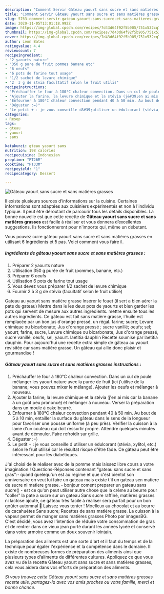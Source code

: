 ```yaml
---
description: "Comment Servir Gâteau yaourt sans sucre et sans matières grasses"
title: "Comment Servir Gâteau yaourt sans sucre et sans matières grasses"
slug: 5763-comment-servir-gateau-yaourt-sans-sucre-et-sans-matieres-grasses
date: 2020-11-05T13:01:18.992Z
image: https://img-global.cpcdn.com/recipes/7d43d64f92f5b905/751x532cq70/gateau-yaourt-sans-sucre-et-sans-matieres-grasses-photo-principale-de-la-recette.jpg
thumbnail: https://img-global.cpcdn.com/recipes/7d43d64f92f5b905/751x532cq70/gateau-yaourt-sans-sucre-et-sans-matieres-grasses-photo-principale-de-la-recette.jpg
cover: https://img-global.cpcdn.com/recipes/7d43d64f92f5b905/751x532cq70/gateau-yaourt-sans-sucre-et-sans-matieres-grasses-photo-principale-de-la-recette.jpg
author: Leon Bates
ratingvalue: 4.4
reviewcount: 7
recipeingredient:
- "2 yaourts nature"
- "350 g pure de fruit pommes banane etc"
- "6 oeufs"
- "6 pots de farine tout usage"
- "1/2 sachet de levure chimique"
- "2  3 g de stvia facultatif selon le fruit utilis"
recipeinstructions:
- "Préchauffer le four à 180°C chaleur convection. Dans un cul de poule mélanger les yaourt nature avec la purée de fruit (ici j&#39;utilise de la banane; vous pouvez mixer le mélange). Ajouter les oeufs et mélanger à nouveau."
- "Ajouter la farine, la levure chimique et la stévia (j&#39;en ai mis car la banane à un goût peu prononcé) et mélanger à nouveau. Verser la préparation dans un moule à cake beurré."
- "Enfourner à 180°C chaleur convection pendant 40 à 50 min. Au bout de 5 à 10 min, entailler la surface du gâteau dans le sens de la longueur pour favoriser une pousse uniforme (à peu près). Vérifier la cuisson à la lame d&#39;un couteau qui doit ressortir propre. Attendre quelques minutes avant de démouler. Faire refroidir sur grille."
- "Déguster :=)"
- "Le petit + : je vous conseille d&#39;utiliser un édulcorant (stévia, xylitol, etc.) selon le fruit utilisé car le résultat risque d&#39;être fade. Ce gâteau peut être intéressant pour les diabétiques."
categories:
- Resep
tags:
- gteau
- yaourt
- sans

katakunci: gteau yaourt sans 
nutrition: 198 calories
recipecuisine: Indonesian
preptime: "PT26M"
cooktime: "PT33M"
recipeyield: "1"
recipecategory: Dessert

---
```



![Gâteau yaourt sans sucre et sans matières grasses](https://img-global.cpcdn.com/recipes/7d43d64f92f5b905/751x532cq70/gateau-yaourt-sans-sucre-et-sans-matieres-grasses-photo-principale-de-la-recette.jpg)

Il existe plusieurs sources d'informations sur la cuisine. Certaines informations sont adaptées aux cuisiniers expérimentés et non à l'individu typique. Il peut être déroutant de parcourir tous les détails disponibles. La bonne nouvelle est que cette recette de <strong> Gâteau yaourt sans sucre et sans matières grasses </strong> est facile à réaliser et vous donnera d’excellentes suggestions. Ils fonctionneront pour n'importe qui, même un débutant.

<!--inarticleads1-->

Vous pouvez cuire gâteau yaourt sans sucre et sans matières grasses en utilisant 6 Ingrédients et 5 pas. Voici comment vous faire il.

##### Ingrédients de gâteau yaourt sans sucre et sans matières grasses :

1. Préparer 2 yaourts nature
1. Utilisation 350 g purée de fruit (pommes, banane, etc.)
1. Préparer 6 oeufs
1. Utilisation 6 pots de farine tout usage
1. Vous devez vous préparer 1/2 sachet de levure chimique
1. Fournir 2 à 3 g de stévia (facultatif selon le fruit utilisé)


Gateau au yaourt sans matière grasse Insérer le fouet (il sert a bien aérer la pate du gateau) Mettre dans le les deux pots de yaourts et bien garder les pots qui servent de mesure aux autres ingrédients. mettre ensuite tous les autres ingrédients. Ce gâteau est fait sans matière grasse, l&#39;huile est remplacée par un bon jus d&#39;orange pressé, un régal. farine; sucre; Levure chimique ou bicarbonate; Jus d&#39;orange pressé ; sucre vanillé; oeufs; sel; yaourt; farine, sucre, Levure chimique ou bicarbonate, Jus d&#39;orange pressé, sucre vanillé, oeufs, sel, yaourt. laetitia dauphin Recette soumise par laetitia dauphin. Pour aujourd&#39;hui une recette extra simple de gâteau au yaourt revisitée car sans matière grasse. Un gâteau qui allie donc plaisir et gourmandise ! 

<!--inarticleads2-->

##### Gâteau yaourt sans sucre et sans matières grasses instructions :

1. Préchauffer le four à 180°C chaleur convection. Dans un cul de poule mélanger les yaourt nature avec la purée de fruit (ici j&#39;utilise de la banane; vous pouvez mixer le mélange). Ajouter les oeufs et mélanger à nouveau.
1. Ajouter la farine, la levure chimique et la stévia (j&#39;en ai mis car la banane à un goût peu prononcé) et mélanger à nouveau. Verser la préparation dans un moule à cake beurré.
1. Enfourner à 180°C chaleur convection pendant 40 à 50 min. Au bout de 5 à 10 min, entailler la surface du gâteau dans le sens de la longueur pour favoriser une pousse uniforme (à peu près). Vérifier la cuisson à la lame d&#39;un couteau qui doit ressortir propre. Attendre quelques minutes avant de démouler. Faire refroidir sur grille.
1. Déguster :=)
1. Le petit + : je vous conseille d&#39;utiliser un édulcorant (stévia, xylitol, etc.) selon le fruit utilisé car le résultat risque d&#39;être fade. Ce gâteau peut être intéressant pour les diabétiques.


J&#39;ai choisi de le réaliser avec de la pomme mais laissez libre cours a votre imagination ! Questions-Réponses contenant &#34;gateau sans sucre et sans gras&#34;:- quand quelequ&#39;un est au regime et que c&#39;est bientot son anniversaire on veut lui faire un gateau mais existe t&#39;il un gateau sen matiere de sucre ni matiere grasse. - bonjour coment preparer un gateau sans sucre() - est ce qu&#39;on peut utiliser autre chose que la crème au beurre pour &#34;coller&#34; la pate a sucre sur un gateau Sans sucre raffiné, matières grasses ni lactose ajouté, ce gâteau très facile à réaliser sera parfait pour un bon goûter automnal 🙂 Laissez vous tenter ! Moelleux au chocolat et au beurre de cacahuètes Sans sucre; Recettes de sans matière grasse. La cuisson à la vapeur permet de manger sans matières grasses Photo par imagesBG. C&#39;est décidé, vous avez l&#39;intention de réduire votre consommation de gras et de rentrer dans ce vieux jean porté durant les années lycée et conservé dans votre armoire comme un doux souvenir lointain. 

<!--inarticleads1-->

<p>
La préparation des aliments est une sorte d'art et il faut du temps et de la technique pour égaler l'expérience et la compétence dans le domaine. Il existe de nombreuses formes de préparation des aliments ainsi que plusieurs types d'aliments de différentes cultures. Appliquez ce que vous avez vu de la recette Gâteau yaourt sans sucre et sans matières grasses, cela vous aidera dans vos efforts de préparation des aliments.
</p>

<p>
<i>Si vous trouvez cette Gâteau yaourt sans sucre et sans matières grasses recette utile, partagez-la avec vos amis proches ou votre famille, merci et bonne chance.</i>
</p>
